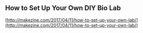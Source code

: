 ## How to Set Up Your Own DIY Bio Lab
  
  [http://makezine.com/2017/04/11/how-to-set-up-your-own-lab/](http://makezine.com/2017/04/11/how-to-set-up-your-own-lab/)